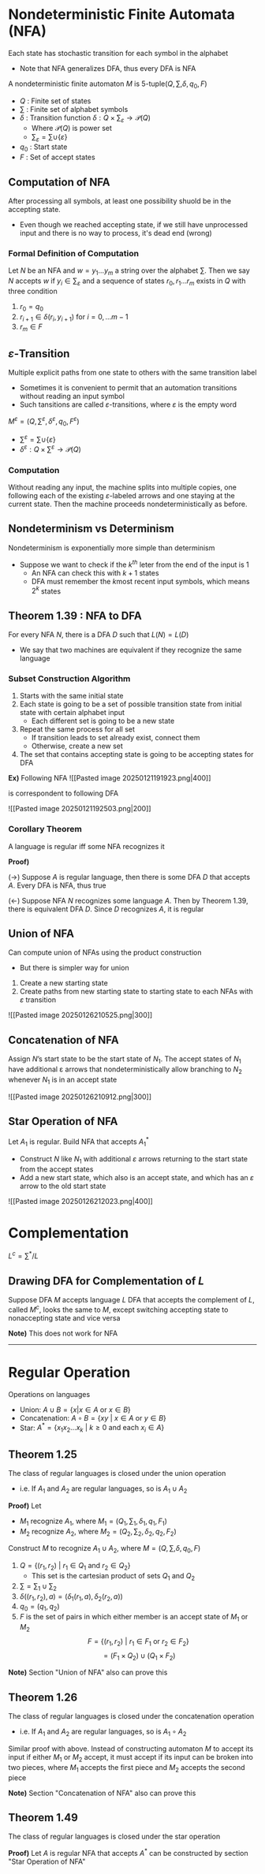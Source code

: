 # Nondeterministic Finite Automata (NFA)
Each state has stochastic transition for each symbol in the alphabet
- Note that NFA generalizes DFA, thus every DFA is NFA

A nondeterministic finite automaton $M$ is 5-tuple$\left( Q,\sum, \delta, q_{0}, F \right)$
- $Q$ : Finite set of states
- $\sum$ : Finite set of alphabet symbols
- $\delta$ : Transition function $\delta: Q\times \sum_{\varepsilon}\to \mathcal{P}(Q)$
	- Where $\mathcal{P}(Q)$ is power set
	- $\sum_{\varepsilon}=\sum\cup \{ \varepsilon \}$
- $q_{0}$ : Start state
- $F$ : Set of accept states

## Computation of NFA
After processing all symbols, at least one possibility shuold be in the accepting state.
- Even though we reached accepting state, if we still have unprocessed input and there is no way to process, it's dead end (wrong)

### Formal Definition of Computation
Let $N$ be an NFA and $w=y_{1}\dots y_{m}$ a string over the alphabet $\sum$. Then we say $N$ accepts $w$ if $y_{i}\in \sum_{\varepsilon}$ and a sequence of states $r_{0}, r_{1}\dots r_{m}$ exists in $Q$ with three condition
1. $r_{0}=q_{0}$
2. $r_{i+1}\in\delta(r_{i}, y_{i+1})$ for $i=0,\dots m-1$
3. $r_{m}\in F$

## $\varepsilon$-Transition
Multiple explicit paths from one state to others with the same transition label
- Sometimes it is convenient to permit that an automation transitions without reading an input symbol
- Such tansitions are called $\varepsilon$-transitions, where $\varepsilon$ is the empty word

$M^{\varepsilon}=\left( Q,\sum^{\varepsilon}, \delta^{\varepsilon}, q_{0}, F^{\varepsilon} \right)$
- $\sum^{\varepsilon}=\sum\cup \{ \varepsilon \}$
- $\delta^{\varepsilon}:Q\times \sum^{\varepsilon}\to \mathcal{P}(Q)$

### Computation
Without reading any input, the machine splits into multiple copies, one following each of the existing $\varepsilon$-labeled arrows and one staying at the current state. Then the machine proceeds nondeterministically as before.

## Nondeterminism vs Determinism
Nondeterminism is exponentially more simple than determinism
- Suppose we want to check if the $k^{th}$ leter from the end of the input is 1
	- An NFA can check this with $k+1$ states
	- DFA must remember the $k$most recent input symbols, which means $2^{k}$ states

## Theorem 1.39 : NFA to DFA
For every NFA $N$, there is a DFA $D$ such that $L(N)=L(D)$
- We say that two machines are equivalent if they recognize the same language

### Subset Construction Algorithm
1. Starts with the same initial state
2. Each state is going to be a set of possible transition state from initial state with certain alphabet input
	- Each different set is going to be a new state
3. Repeat the same process for all set
	- If transition leads to set already exist, connect them
	- Otherwise, create a new set 
4. The set that contains accepting state is going to be accepting states for DFA

**Ex)**
Following NFA
![[Pasted image 20250121191923.png|400]]

is correspondent to following DFA

![[Pasted image 20250121192503.png|200]]

### Corollary Theorem
A language is regular iff some NFA recognizes it

**Proof)**

$(\to)$ Suppose $A$ is regular language, then there is some DFA $D$ that accepts $A$. Every DFA is NFA, thus true

$(\leftarrow)$ Suppose NFA $N$ recognizes some language $A$. Then by Theorem 1.39, there is equivalent DFA $D$. Since $D$ recognizes $A$, it is regular

## Union of NFA
Can compute union of NFAs using the product construction
- But there is simpler way for union

1. Create a new starting state
2. Create paths from new starting state to starting state to each NFAs with $\varepsilon$ transition

![[Pasted image 20250126210525.png|300]]

## Concatenation of NFA
Assign $N$’s start state to be the start state of $N_{1}$. The accept states of $N_{1}$ have additional ε arrows that nondeterministically allow branching to $N_{2}$ whenever $N_{1}$ is in an accept state

![[Pasted image 20250126210912.png|300]]

## Star Operation of NFA
Let $A_{1}$ is regular. Build NFA that accepts $A^{*}_{1}$
- Construct $N$ like $N_{1}$ with additional $\varepsilon$ arrows returning to the start state from the accept states
- Add a new start state, which also is an accept state, and which has an $\varepsilon$ arrow to the old start state

![[Pasted image 20250126212023.png|400]]

# Complementation
$L^{c}=\sum^{*}/L$

## Drawing DFA for Complementation of $L$
Suppose DFA $M$ accepts language $L$
DFA that accepts the complement of $L$, called $M^{c}$, looks the same to $M$, except switching accepting state to nonaccepting state and vice versa

**Note)** This does not work for NFA

---
# Regular Operation
Operations on languages
- Union: $A\cup B=\{ x|x\in A\text{ or }x\in B \}$
- Concatenation: $A\circ B=\{ xy\text{ | }x\in A\text{ or }y\in B \}$
- Star: $A^{*}=\{ x_{1}x_{2}\dots x_{k}\text{ | }k\geq 0\text{ and each }x_{i}\in A \}$

## Theorem 1.25
The class of regular languages is closed under the union operation
- i.e. If $A_{1}$ and $A_{2}$ are regular languages, so is $A_{1}\cup A_{2}$

**Proof)**
Let
- $M_{1}$ recognize $A_{1}$, where $M_{1}=\left( Q_{1}, \sum_{1}, \delta_{1}, q_{1}, F_{1} \right)$
- $M_{2}$ recognize $A_{2}$, where $M_{2}=\left( Q_{2}, \sum_{2}, \delta_{2}, q_{2}, F_{2} \right)$

Construct $M$ to recognize $A_{1}\cup A_{2}$, where $M=\left( Q, \sum, \delta, q_{0}, F \right)$
1. $Q=\{ (r_{1},r_{2})\text{ | }r_{1}\in Q_{1} \text{ and }r_{2}\in Q_{2}\}$
	- This set is the cartesian product of sets $Q_{1}$ and $Q_{2}$
2. $\sum=\sum_{1}\cup \sum_{2}$
3. $\delta((r_{1},r_{2}), a)=(\delta_{1}(r_{1},a), \delta_{2}(r_{2},a))$
4. $q_{0}=(q_{1},q_{2})$
5. $F$ is the set of pairs in which either member is an accept state of $M_{1}$ or $M_{2}$
$$F=\{ (r_{1},r_{2})\text{ | }r_{1}\in F_{1}\text{ or }r_{2}\in F_{2}\}$$
$$=(F_{1}\times Q_{2})\cup (Q_{1}\times F_{2})$$

**Note)** Section "Union of NFA" also can prove this

## Theorem 1.26
The class of regular languages is closed under the concatenation operation
- i.e. If $A_{1}$ and $A_{2}$ are regular languages, so is $A_{1}\circ A_{2}$

Similar proof with above. Instead of constructing automaton $M$ to accept its input if either $M_{1}$ or $M_{2}$ accept, it must accept if its input can be broken into two pieces, where $M_{1}$ accepts the first piece and $M_{2}$ accepts the second piece

**Note)** Section "Concatenation of NFA" also can prove this

## Theorem 1.49
The class of regular languages is closed under the star operation

**Proof)**
Let $A$ is regular
NFA that accepts $A^{*}$ can be constructed by section "Star  Operation of NFA"

